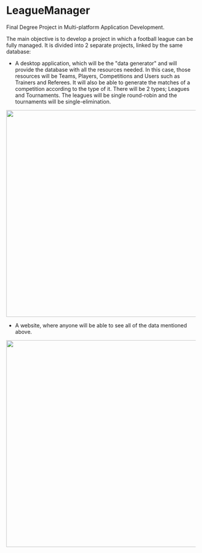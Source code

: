 # LeagueManager
Final Degree Project in Multi-platform Application Development.

The main objective is to develop a project in which a football league can be fully managed.
It is divided into 2 separate projects, linked by the same database:

- A desktop application, which will be the "data generator" and will provide the database with all the resources needed. In this case, those resources will be Teams, Players,
Competitions and Users such as Trainers and Referees. It will also be able to generate the matches of a competition according to the type of it. There will be 2 types; Leagues
and Tournaments. The leagues will be single round-robin and the tournaments will be single-elimination.

<div align='center'>
  <img src='https://github.com/JuanPeRam/LeagueManager/assets/106096903/578fdc58-423a-41bc-bbaa-7d28227e93dc' alt='' style="height: 550px;"/>
</div>


- A website, where anyone will be able to see all of the data mentioned above.
<div align='center'>
  <img src='https://github.com/JuanPeRam/LeagueManager/assets/106096903/4015bcd2-4e76-4650-b755-365b449bf5a1' alt='' style="height: 550px;"/>
</div>


